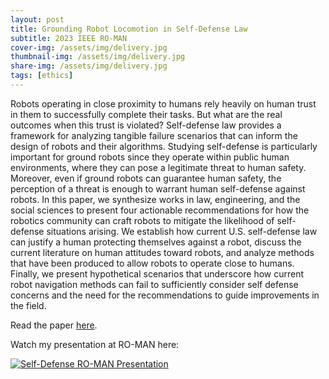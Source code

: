 ```yaml
---
layout: post
title: Grounding Robot Locomotion in Self-Defense Law
subtitle: 2023 IEEE RO-MAN
cover-img: /assets/img/delivery.jpg
thumbnail-img: /assets/img/delivery.jpg
share-img: /assets/img/delivery.jpg
tags: [ethics]
---
```


Robots operating in close proximity to humans rely heavily on human trust in them to successfully complete their tasks. But what are the real outcomes when this trust is violated? Self-defense law provides a framework for analyzing tangible failure scenarios that can inform the design of robots and their algorithms. Studying self-defense is particularly important for ground robots since they operate within public human environments, where they can pose a legitimate threat to human safety. Moreover, even if ground robots can guarantee human safety, the perception of a threat is enough to warrant human self-defense against robots. In this paper, we synthesize works in law, engineering, and the social sciences to present four actionable recommendations for how the robotics community can craft robots to mitigate the likelihood of self-defense situations arising. We establish how current U.S. self-defense law can justify a human protecting themselves against a robot, discuss the current literature on human attitudes toward robots, and analyze methods that have been produced to allow robots to operate close to humans. Finally, we present hypothetical scenarios that underscore how current robot navigation methods can fail to sufficiently consider self
defense concerns and the need for the recommendations to guide improvements in the field.

Read the paper [here](https://ieeexplore.ieee.org/document/10309428).

Watch my presentation at RO-MAN here:

[![Self-Defense RO-MAN Presentation](https://img.youtube.com/vi/dce7EnUBWqU/0.jpg)](https://www.youtube.com/watch?v=dce7EnUBWqU "Grounding Robot Navigation in Self-Defense Law")
